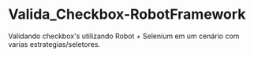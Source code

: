 # Valida_Checkbox-RobotFramework
Validando checkbox's utilizando Robot + Selenium em um cenário com varias estrategias/seletores.
